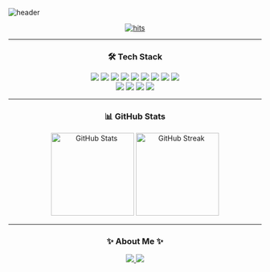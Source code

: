![header](https://capsule-render.vercel.app/api?type=waving&color=gradient&height=250&section=header&text=SeongEunChong&fontSize=80&fontAlign=50&fontAlignY=40)

<div align="center">
  <a href="https://github.com/eun2chd">
    <img src="https://hits.seeyoufarm.com/api/count/incr/badge.svg?url=https%3A%2F%2Fgithub.com%2Feun2chd&count_bg=%2379C83D&title_bg=%23555555&icon=github.svg&icon_color=%23E7E7E7&title=Profile+Views&edge_flat=false" alt="hits">
  </a>
</div>

---

<h3 align="center">🛠️ Tech Stack</h3>
<p align="center">
  <img src="https://img.shields.io/badge/JAVA-007396?style=for-the-badge&logo=java&logoColor=white">
  <img src="https://img.shields.io/badge/Spring-6DB33F?style=for-the-badge&logo=Spring&logoColor=white">
  <img src="https://img.shields.io/badge/mysql-4479A1?style=for-the-badge&logo=mysql&logoColor=white">
  <img src="https://img.shields.io/badge/mariaDB-003545?style=for-the-badge&logo=mariaDB&logoColor=white">
  <img src="https://img.shields.io/badge/javascript-F7DF1E?style=for-the-badge&logo=javascript&logoColor=black">
  <img src="https://img.shields.io/badge/jquery-0769AD?style=for-the-badge&logo=jquery&logoColor=white">
  <img src="https://img.shields.io/badge/React-61DAFB?style=for-the-badge&logo=react&logoColor=black">
  <img src="https://img.shields.io/badge/Node.js-339933?style=for-the-badge&logo=Node.js&logoColor=white">
  <img src="https://img.shields.io/badge/AWS-232F3E?style=for-the-badge&logo=amazon-aws&logoColor=white">
  <br>
  <img src="https://img.shields.io/badge/html-E34F26?style=for-the-badge&logo=html5&logoColor=white">
  <img src="https://img.shields.io/badge/css-1572B6?style=for-the-badge&logo=css3&logoColor=white">
  <img src="https://img.shields.io/badge/github-181717?style=for-the-badge&logo=github&logoColor=white">
  <img src="https://img.shields.io/badge/linux-FCC624?style=for-the-badge&logo=linux&logoColor=black">
</p>

---

<h3 align="center">📊 GitHub Stats</h3>
<div align="center">
  <img src="https://github-readme-stats.vercel.app/api?username=eun2chd&show_icons=true&theme=radical" alt="GitHub Stats" height="165">
  <img src="https://github-readme-streak-stats.herokuapp.com/?user=eun2chd&theme=radical" alt="GitHub Streak" height="165">
</div>

---

<h3 align="center">✨ About Me ✨</h3>
<p align="center">
    <a href="https://github.com/eun2chd" target="_blank">
    <img src="https://img.shields.io/badge/GitHub-181717?style=for-the-badge&logo=github&logoColor=white">
  </a>
  <img src="https://img.shields.io/badge/LinkedIn-0A66C2?style=for-the-badge&logo=linkedin&logoColor=white">
</p>
